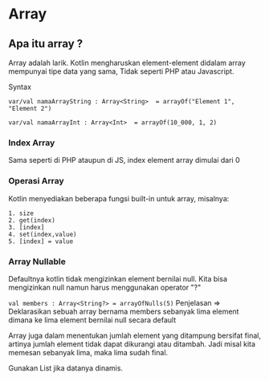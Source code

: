 # Array

## Apa itu array ?

Array adalah larik. Kotlin mengharuskan element-element didalam array mempunyai tipe data yang sama,
Tidak seperti PHP atau Javascript.

Syntax


`var/val namaArrayString : Array<String>  = arrayOf("Element 1", "Element 2")`
 
`var/val namaArrayInt : Array<Int>  = arrayOf(10_000, 1, 2)`

### Index Array
Sama seperti di PHP ataupun di JS, index element array dimulai dari 0 

### Operasi Array
Kotlin menyediakan beberapa fungsi built-in untuk array, misalnya:

    1. size
    2. get(index)
    3. [index]
    4. set(index,value)
    5. [index] = value
    
### Array Nullable
Defaultnya kotlin tidak mengizinkan element bernilai null. 
Kita bisa mengizinkan null namun harus menggunakan operator "?"

`val members : Array<String?> = arrayOfNulls(5)`
Penjelasan => Deklarasikan sebuah array bernama members sebanyak lima element dimana ke lima
element bernilai null secara default

Array juga dalam menentukan jumlah element yang ditampung bersifat final, artinya jumlah element tidak
dapat dikurangi atau ditambah. Jadi misal kita memesan sebanyak lima, maka lima sudah final.

Gunakan List jika datanya dinamis.